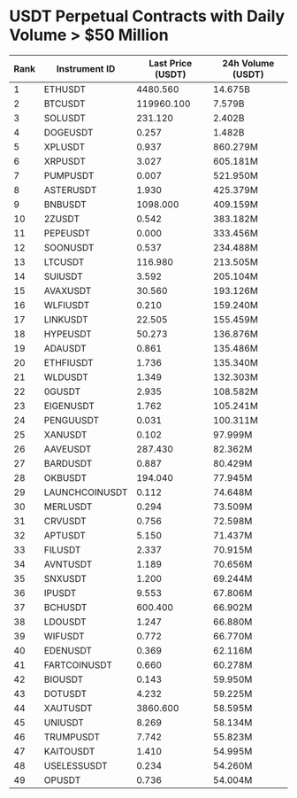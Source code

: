 # USDT Perpetual Contracts with Daily Volume > $50 Million

| Rank | Instrument ID | Last Price (USDT) | 24h Volume (USDT) |
|------|---------------|-------------------|-------------------|
| 1 | ETHUSDT | 4480.560 | 14.675B |
| 2 | BTCUSDT | 119960.100 | 7.579B |
| 3 | SOLUSDT | 231.120 | 2.402B |
| 4 | DOGEUSDT | 0.257 | 1.482B |
| 5 | XPLUSDT | 0.937 | 860.279M |
| 6 | XRPUSDT | 3.027 | 605.181M |
| 7 | PUMPUSDT | 0.007 | 521.950M |
| 8 | ASTERUSDT | 1.930 | 425.379M |
| 9 | BNBUSDT | 1098.000 | 409.159M |
| 10 | 2ZUSDT | 0.542 | 383.182M |
| 11 | PEPEUSDT | 0.000 | 333.456M |
| 12 | SOONUSDT | 0.537 | 234.488M |
| 13 | LTCUSDT | 116.980 | 213.505M |
| 14 | SUIUSDT | 3.592 | 205.104M |
| 15 | AVAXUSDT | 30.560 | 193.126M |
| 16 | WLFIUSDT | 0.210 | 159.240M |
| 17 | LINKUSDT | 22.505 | 155.459M |
| 18 | HYPEUSDT | 50.273 | 136.876M |
| 19 | ADAUSDT | 0.861 | 135.486M |
| 20 | ETHFIUSDT | 1.736 | 135.340M |
| 21 | WLDUSDT | 1.349 | 132.303M |
| 22 | 0GUSDT | 2.935 | 108.582M |
| 23 | EIGENUSDT | 1.762 | 105.241M |
| 24 | PENGUUSDT | 0.031 | 100.311M |
| 25 | XANUSDT | 0.102 | 97.999M |
| 26 | AAVEUSDT | 287.430 | 82.362M |
| 27 | BARDUSDT | 0.887 | 80.429M |
| 28 | OKBUSDT | 194.040 | 77.945M |
| 29 | LAUNCHCOINUSDT | 0.112 | 74.648M |
| 30 | MERLUSDT | 0.294 | 73.509M |
| 31 | CRVUSDT | 0.756 | 72.598M |
| 32 | APTUSDT | 5.150 | 71.437M |
| 33 | FILUSDT | 2.337 | 70.915M |
| 34 | AVNTUSDT | 1.189 | 70.656M |
| 35 | SNXUSDT | 1.200 | 69.244M |
| 36 | IPUSDT | 9.553 | 67.806M |
| 37 | BCHUSDT | 600.400 | 66.902M |
| 38 | LDOUSDT | 1.247 | 66.880M |
| 39 | WIFUSDT | 0.772 | 66.770M |
| 40 | EDENUSDT | 0.369 | 62.116M |
| 41 | FARTCOINUSDT | 0.660 | 60.278M |
| 42 | BIOUSDT | 0.143 | 59.950M |
| 43 | DOTUSDT | 4.232 | 59.225M |
| 44 | XAUTUSDT | 3860.600 | 58.595M |
| 45 | UNIUSDT | 8.269 | 58.134M |
| 46 | TRUMPUSDT | 7.742 | 55.823M |
| 47 | KAITOUSDT | 1.410 | 54.995M |
| 48 | USELESSUSDT | 0.234 | 54.260M |
| 49 | OPUSDT | 0.736 | 54.004M |
